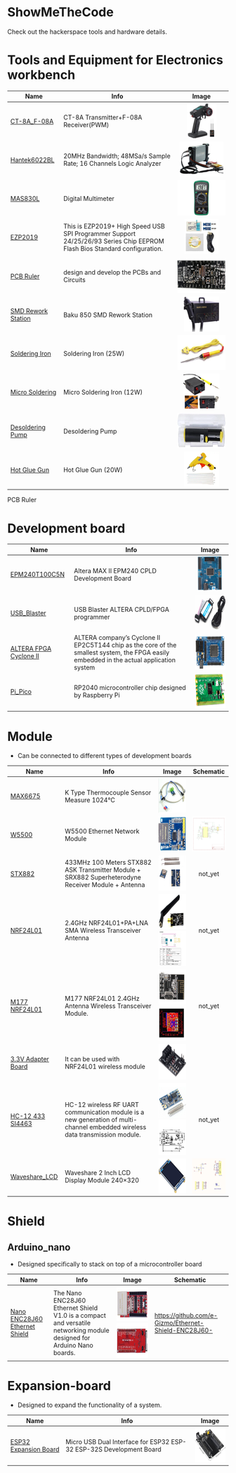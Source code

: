 # ShowMeTheCode
Check out the hackerspace tools and hardware details.



# Tools and Equipment for Electronics workbench

| Name | Info  | Image |
| --- |  --- | :---: |
| [CT-8A_F-08A](https://robu.in/product/ct-8a-transmitterf-08a-receiverpwm/) | CT-8A Transmitter+F-08A Receiver(PWM) | <img src="src_image/CT-8A.jpg" height="80"> |
| [Hantek6022BL](https://www.hantek.com/m/productDetail/153) | 20MHz Bandwidth; 48MSa/s Sample Rate; 16 Channels Logic Analyzer | <img src="src_image/Hantek6022BL.jpg" height="80"> |
| [MAS830L](https://mastech-group.com/as/en/MAS830L) | Digital Multimeter | <img src="src_image/MAS830L.png" height="80"> |
| [EZP2019](https://robu.in/product/ezp2019-high-speed-usb-spi-programmer-support-24-25-26-93-series-chip-eeprom-flash-bios-standard-configuration/) | This is EZP2019+ High Speed USB SPI Programmer Support 24/25/26/93 Series Chip EEPROM Flash Bios Standard configuration. | <img src="src_image/EZP2019.jpg" height="80"> |
| [PCB Ruler](https://robu.in/product/multipurpose-pcb-ruler-engineering-measuring-tool-1pcs/) | design and develop the PCBs and Circuits | <img src="src_image/PCB_Ruler.jpg" height="80"> |
| [SMD Rework Station](https://) | Baku 850 SMD Rework Station | <img src="src_image/850.png" height="80"> |
| [Soldering Iron](https://) | Soldering Iron (25W) | <img src="src_image/Soldering.jpg" height="80"> |
| [Micro Soldering](https://) | Micro Soldering Iron (12W) | <img src="src_image/Micro.png" height="80"> |
| [Desoldering Pump](https://) | Desoldering Pump | <img src="src_image/Desoldering.png" height="80"> |
| [Hot Glue Gun](https://) | Hot Glue Gun (20W) | <img src="src_image/Hot.png" height="80"> |

PCB Ruler
    
# Development board


| Name | Info  | Image |
| --- |  --- | :---: |
| [EPM240T100C5N](https://robu.in/product/altera-max-ii-epm240-cpld-development-board/) | Altera MAX II EPM240 CPLD Development Board | <img src="src_image/EPM240T100C5N.jpg" height="80"> |
| [USB_Blaster](https://robu.in/product/usb-blaster-altera-cpld-fpga-programmer/) | USB Blaster ALTERA CPLD/FPGA programmer  | <img src="src_image/USB_Blaster.jpg" height="80"> |
| [ALTERA FPGA Cyclone II ](https://robu.in/product/altera-fpga-cyclone-ii-ep2c5t144-system-development-board/) | ALTERA company’s Cyclone II EP2C5T144 chip as the core of the smallest system, the FPGA easily embedded in the actual application system  | <img src="src_image/EP2C5T144.jpg" height="80"> |
| [Pi_Pico](https://robu.in/product/raspberry-pi-pico/) | RP2040 microcontroller chip designed by Raspberry Pi | <img src="src_image/PI_Pico.jpg" height="80"> |

# Module
 - Can be connected to different types of development boards

| Name | Info  | Image | Schematic |
| --- |  --- |  --- | :---: |
| [MAX6675](https://robu.in/product/max6675-module-k-type-thermocouple-sensor-measure-1024-degrees-temperature/) |  K Type Thermocouple Sensor Measure 1024°C  | <img src="src_image/MAX6675.jpg" height="80"> |
| [W5500](https://robu.in/product/spi-to-ethernet-hardware-tcp-ip-w5500-ethernet-network-module/) |  W5500 Ethernet Network Module | <img src="src_image/W5500.jpg" height="80"> | <img src="schematics/W5500.png" height="80"> | not_yet|
| [STX882](https://robu.in/product/433mhz-100-meters-stx882-ask-transmitter-module-srx882-superheterodyne-receiver-module-antenna/) |  433MHz 100 Meters STX882 ASK Transmitter Module + SRX882 Superheterodyne Receiver Module + Antenna | <img src="src_image/STX882.png" height="80"> | not_yet|
| [NRF24L01](https://robu.in/product/2-4ghz-nrf24l01palna-sma-antenna-wireless-transceiver-communication-module-1km/) |  2.4GHz NRF24L01+PA+LNA SMA Wireless Transceiver Antenna | <img src="src_image/NRF24L01.jpg" height="80"><img src="src_image/NRF24L01_pinout.jpg" height="80">  | not_yet|
| [M177 NRF24L01](https://robu.in/product/m177-nrf24l01-2-4ghz-antenna-wireless-transceiver-module/) | M177 NRF24L01 2.4GHz Antenna Wireless Transceiver Module.   |<img src="src_image/M177_NRF24L01.jpg" height="80"><img src="src_image/M177_NRF24L01_pinout.jpg" height="80"> | not_yet|
| [3.3V Adapter Board](https://robu.in/product/3-3v-adapter-board-for-24l01-wireless-module/) | It can be used with NRF24L01 wireless module  |<img src="src_image/Adapter_24L01.jpg" height="80">|
| [HC-12 433 SI4463](https://robu.in/product/hc-12-433-si4463-wireless-serial-module/) | HC-12 wireless RF UART communication module is a new generation of multi-channel embedded wireless data transmission module.  |<img src="src_image/SI4463.png" height="80"><img src="src_image/SI4463_sch.jpg" height="80">| not_yet|
| [Waveshare_LCD](https://robu.in/product/waveshare-2-inch-lcd-display-module-240x320/) | Waveshare 2 Inch LCD Display Module 240×320 |<img src="src_image/Waveshare_LCD.jpg" height="80">|<img src="schematics/Waveshare_LCD_2.png" height="80">|


# Shield 

## Arduino_nano
 - Designed specifically to stack on top of a microcontroller board

| Name | Info  | Image |Schematic |
| --- |  --- | :---: |---- |
| [Nano ENC28J60 Ethernet Shield ](https://robu.in/product/nano-enc28j60-ethernet-shield-v1-0-networking-module/) | The Nano ENC28J60 Ethernet Shield V1.0 is a compact and versatile networking module designed for Arduino Nano boards.   |<img src="src_image/ENC28J60.jpg" height="80"><img src="src_image/ENC28J60_back.jpg" height="80">| https://github.com/e-Gizmo/Ethernet-Shield-ENC28J60- |


# Expansion-board
 - Designed to expand the functionality of a system.

| Name | Info  | Image |
| --- |  --- | :---: |
| [ESP32 Expansion Board](https://robu.in/product/30pin-esp32-expansion-board-with-type-c-usb-and-micro-usb-dual-interface-for-esp32-esp-32-esp-32s-development-board/) |  Micro USB Dual Interface for ESP32 ESP-32 ESP-32S Development Board  | <img src="src_image/ESP32_Expansion_Board.jpg" height="80"> |






